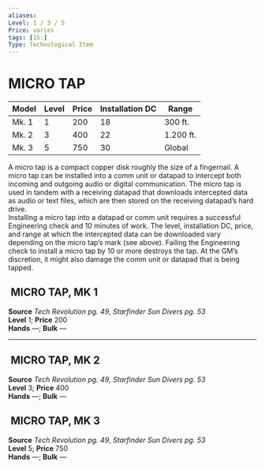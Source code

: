 ```yaml
---
aliases: 
Level: 1 / 3 / 5 
Price: varies 
tags: [15:]
Type: Technological Item
---
```


# MICRO TAP


| Model | Level | Price | Installation DC | Range     |
| ----- | ----- | ----- | --------------- | --------- |
| Mk. 1 | 1     | 200   | 18              | 300 ft.   |
| Mk. 2 | 3     | 400   | 22              | 1.200 ft. |
| Mk. 3 | 5     | 750   | 30              | Global          |

A micro tap is a compact copper disk roughly the size of a fingernail. A micro tap can be installed into a comm unit or datapad to intercept both incoming and outgoing audio or digital communication. The micro tap is used in tandem with a receiving datapad that downloads intercepted data as audio or text files, which are then stored on the receiving datapad’s hard drive.  
Installing a micro tap into a datapad or comm unit requires a successful Engineering check and 10 minutes of work. The level, installation DC, price, and range at which the intercepted data can be downloaded vary depending on the micro tap’s mark (see above). Failing the Engineering check to install a micro tap by 10 or more destroys the tap. At the GM’s discretion, it might also damage the comm unit or datapad that is being tapped.  

##  MICRO TAP, MK 1

**Source** _Tech Revolution pg. 49_, _Starfinder Sun Divers pg. 53_  
**Level** 1; **Price** 200  
**Hands** —; **Bulk** —

---

##  MICRO TAP, MK 2

**Source** _Tech Revolution pg. 49_, _Starfinder Sun Divers pg. 53_  
**Level** 3; **Price** 400  
**Hands** —; **Bulk** —

##  MICRO TAP, MK 3

**Source** _Tech Revolution pg. 49_, _Starfinder Sun Divers pg. 53_  
**Level** 5; **Price** 750  
**Hands** —; **Bulk** —